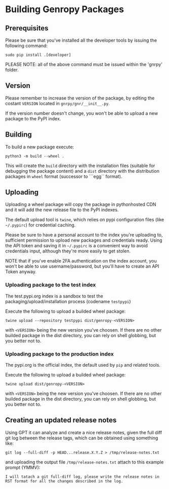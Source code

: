 # Building Genropy Packages

## Prerequisites

Please be sure that you've installed all the developer tools by
issuing the following command:

```sudo pip install .[developer]```


PLEASE NOTE: all of the above command must be issued within the
'gnrpy' folder.

## Version

Please remember to increase the version of the package, by editing the
costant ```VERSION``` located in ```gnrpy/gnr/__init__.py```.

If the version number doesn't change, you won't be able to upload a
new package to the PyPI index.

## Building

To build a new package execute:

```python3 -m build --wheel .```

This will create the ```build``` directory with the installation files
(suitable for debugging the package content) and a ```dist```
directory with the distribution packages in ```wheel``` format
(successor to ```egg`` format).


## Uploading

Uploading a wheel package will copy the package in pythonhosted CDN
and it will add the new release file to the PyPI indexes.

The default upload tool is ```twine```, which relies on pypi
configuration files (like ```~/.pypirc```) for credential caching.

Please be sure to have a personal account to the index you're
uploading to, sufficient permission to upload new packages and
credentials ready. Using the API token and saving it in
```~/.pypirc``` is a convenient way to avoid credentials input,
although they're more easily to get stolen.

NOTE that if you've enable 2FA authentication on the index account,
you won't be able to use username/password, but you'll have to create
an API Token anyway.

### Uploading package to the test index

The test.pypi.org index is a sandbox to test the
packaging/upload/installation process (codename ```testpypi```)

Execute the following to upload a builded wheel package:

```twine upload --repository testpypi dist/genropy-<VERSION>```

with ```<VERSION>``` being the new version you've choosen. If there
are no other builded package in the dist directory, you can rely on
shell globbing, but you better not to.

### Uploading package to the production index

The pypi.org is the official index, the default used by ```pip``` and
related tools.

Execute the following to upload a builded wheel package:

```twine upload dist/genropy-<VERSION>```

with ```<VERSION>``` being the new version you've choosen. If there
are no other builded package in the dist directory, you can rely on
shell globbing, but you better not to.

## Creating an updated release notes

Using GPT it can analyze and create a nice release notes, given the
full diff git log between the release tags, which can be obtained
using something like:

```git log --full-diff -p HEAD...release.X.Y.Z > /tmp/release-notes.txt```

and uploading the output file ```/tmp/release-notes.txt``` attach to this example prompt (YMMV):

```
I will tatach a git full-diff log, please write the release notes in
RST format for all the changes described in the log. 
```


